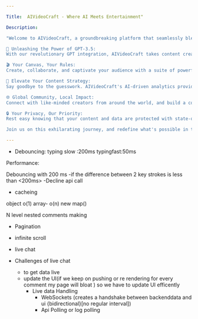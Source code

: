 ```yaml
---

Title:  AIVideoCraft - Where AI Meets Entertainment"

Description:

"Welcome to AIVideoCraft, a groundbreaking platform that seamlessly blends the power of cutting-edge AI with the magic of entertainment. Imagine a space where creativity knows no bounds, and your content comes to life in ways you never thought possible.

🌟 Unleashing the Power of GPT-3.5:
With our revolutionary GPT integration, AIVideoCraft takes content creation to a whole new level. Our AI-powered assistant empowers you to effortlessly generate scripts, brainstorm ideas, and even engage with your audience in ways that will leave them awe-inspired.

🎬 Your Canvas, Your Rules:
Create, collaborate, and captivate your audience with a suite of powerful video editing tools. From seamless transitions to stunning visual effects, we give you the tools to turn your vision into reality.

🚀 Elevate Your Content Strategy:
Say goodbye to the guesswork. AIVideoCraft's AI-driven analytics provide invaluable insights to help you understand your audience better, optimize content strategy, and skyrocket your channel's growth.

🌐 Global Community, Local Impact:
Connect with like-minded creators from around the world, and build a community that supports your creative journey. Whether you're a seasoned pro or just starting out, AIVideoCraft is the perfect platform to amplify your voice.

🔒 Your Privacy, Our Priority:
Rest easy knowing that your content and data are protected with state-of-the-art security measures. We believe in giving you the peace of mind to focus on what you do best - creating amazing content.

Join us on this exhilarating journey, and redefine what's possible in the world of content creation. Dive into a universe of endless creativity, powered by AI, only on AIVideoCraft. Get started today!"

---
```


- Debouncing:
  typing slow :200ms
  typingfast:50ms

Performance:

Debouncing with 200 ms
-if the difference between 2 key strokes is less than <200ms> -Decline api call

- cacheing

object o(1) array- o(n)
new map()

N level nested comments making

- Pagination
- infinite scroll
- live chat

- Challenges of live chat

  - to get data live
  - update the UI(if we keep on pushing or re rendering for every comment my page will bloat ) so we have to update UI efficently
    - Live data Handling
      - WebSockets (creates a handshake between backenddata and ui {bidirectional}[no regular interval])
      - Api Polling or log polling
